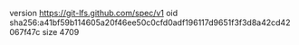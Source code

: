 version https://git-lfs.github.com/spec/v1
oid sha256:a41bf59b114605a20f46ee50c0cfd0adf196117d9651f3f3d8a42cd42067f47c
size 4709
